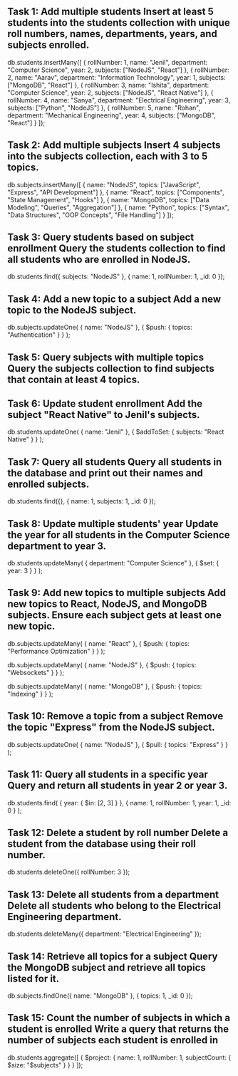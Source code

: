 
Task 1: Add multiple students
Insert at least 5 students into the students collection with unique roll numbers, names, departments, years, and subjects enrolled.
---------------
db.students.insertMany([
    { rollNumber: 1, name: "Jenil", department: "Computer Science", year: 2, subjects: ["NodeJS", "React"] },
    { rollNumber: 2, name: "Aarav", department: "Information Technology", year: 1, subjects: ["MongoDB", "React"] },
    { rollNumber: 3, name: "Ishita", department: "Computer Science", year: 2, subjects: ["NodeJS", "React Native"] },
    { rollNumber: 4, name: "Sanya", department: "Electrical Engineering", year: 3, subjects: ["Python", "NodeJS"] },
    { rollNumber: 5, name: "Rohan", department: "Mechanical Engineering", year: 4, subjects: ["MongoDB", "React"] }
]);




Task 2: Add multiple subjects
Insert 4 subjects into the subjects collection, each with 3 to 5 topics.
-------
db.subjects.insertMany([
    { name: "NodeJS", topics: ["JavaScript", "Express", "API Development"] },
    { name: "React", topics: ["Components", "State Management", "Hooks"] },
    { name: "MongoDB", topics: ["Data Modeling", "Queries", "Aggregation"] },
    { name: "Python", topics: ["Syntax", "Data Structures", "OOP Concepts", "File Handling"] }
]);



Task 3: Query students based on subject enrollment
Query the students collection to find all students who are enrolled in NodeJS.
-----
db.students.find({ subjects: "NodeJS" }, { name: 1, rollNumber: 1, _id: 0 });



Task 4: Add a new topic to a subject
Add a new topic to the NodeJS subject.
-----
db.subjects.updateOne(
    { name: "NodeJS" },
    { $push: { topics: "Authentication" } }
);


Task 5: Query subjects with multiple topics
Query the subjects collection to find subjects that contain at least 4 topics.
--------


Task 6: Update student enrollment
Add the subject "React Native" to Jenil's subjects.
-----
db.students.updateOne(
    { name: "Jenil" },
    { $addToSet: { subjects: "React Native" } }
);

Task 7: Query all students
Query all students in the database and print out their names and enrolled subjects.
-----

db.students.find({}, { name: 1, subjects: 1, _id: 0 });


Task 8: Update multiple students' year
Update the year for all students in the Computer Science department to year 3.
------
db.students.updateMany(
    { department: "Computer Science" },
    { $set: { year: 3 } }
);


Task 9: Add new topics to multiple subjects
Add new topics to React, NodeJS, and MongoDB subjects. Ensure each subject gets at least one new topic.
----
db.subjects.updateMany(
    { name: "React" },
    { $push: { topics: "Performance Optimization" } }
);

db.subjects.updateMany(
    { name: "NodeJS" },
    { $push: { topics: "Websockets" } }
);

db.subjects.updateMany(
    { name: "MongoDB" },
    { $push: { topics: "Indexing" } }
);


Task 10: Remove a topic from a subject
Remove the topic "Express" from the NodeJS subject.
-------
db.subjects.updateOne(
    { name: "NodeJS" },
    { $pull: { topics: "Express" } }
);


Task 11: Query all students in a specific year
Query and return all students in year 2 or year 3.
------
db.students.find(
    { year: { $in: [2, 3] } },
    { name: 1, rollNumber: 1, year: 1, _id: 0 }
);


Task 12: Delete a student by roll number
Delete a student from the database using their roll number.
-------
db.students.deleteOne({ rollNumber: 3 });


Task 13: Delete all students from a department
Delete all students who belong to the Electrical Engineering department.
----------
db.students.deleteMany({ department: "Electrical Engineering" });


Task 14: Retrieve all topics for a subject
Query the MongoDB subject and retrieve all topics listed for it.
------
db.subjects.findOne({ name: "MongoDB" }, { topics: 1, _id: 0 });


Task 15: Count the number of subjects in which a student is enrolled
Write a query that returns the number of subjects each student is enrolled in
---------
db.students.aggregate([
    {
        $project: {
            name: 1,
            rollNumber: 1,
            subjectCount: { $size: "$subjects" }
        }
    }
]);

